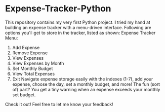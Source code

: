 # Expense-Tracker-Python
This repository contains my very first Python project. I tried my hand at building an expense tracker with a menu-driven interface. 
Following are options you'll get to store in the tracker, listed as shown:
Expense Tracker Menu:
1. Add Expense
2. Remove Expense
3. View Expenses
4. View Expenses by Month
5. Set Monthly Budget
6. View Total Expenses
7. Exit
Navigate expense storage easily with the indexes (1-7), add your expense, choose the day, set a monthly budget, and more!
The fun (sort of) part? You get a tiny warning when an expense exceeds your monthly set budget.

Check it out! Feel free to let me know your feedback!
